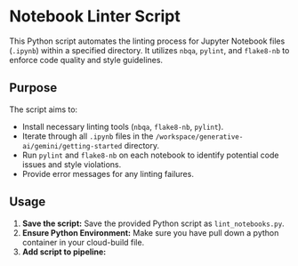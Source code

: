 # Notebook Linter Script

This Python script automates the linting process for Jupyter Notebook files (`.ipynb`) within a specified directory. It utilizes `nbqa`, `pylint`, and `flake8-nb` to enforce code quality and style guidelines.

## Purpose

The script aims to:

* Install necessary linting tools (`nbqa`, `flake8-nb`, `pylint`).
* Iterate through all `.ipynb` files in the `/workspace/generative-ai/gemini/getting-started` directory.
* Run `pylint` and `flake8-nb` on each notebook to identify potential code issues and style violations.
* Provide error messages for any linting failures.

## Usage

1.  **Save the script:** Save the provided Python script as `lint_notebooks.py`.
2.  **Ensure Python Environment:** Make sure you have pull down a python container in your cloud-build file.
3.  **Add script to pipeline:** 
